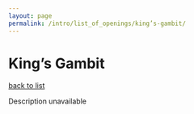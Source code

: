 ```yaml
---
layout: page
permalink: /intro/list_of_openings/king’s-gambit/
---
```


# King’s Gambit

[back to list](../)

Description unavailable